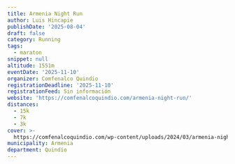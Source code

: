 ```yaml
---
title: Armenia Night Run
author: Luis Hincapie
publishDate: '2025-08-04'
draft: false
category: Running
tags:
  - maraton
snippet: null
altitude: 1551m
eventDate: '2025-11-10'
organizer: Comfenalco Quindio
registrationDeadline: '2025-11-10'
registrationFeed: Sin información
website: 'https://comfenalcoquindio.com/armenia-night-run/'
distances:
  - 15k
  - 7k
  - 3k
cover: >-
  https://comfenalcoquindio.com/wp-content/uploads/2024/03/armenia-night-run-comfenalco-1.jpg
municipality: Armenia
department: Quindío
---
```


